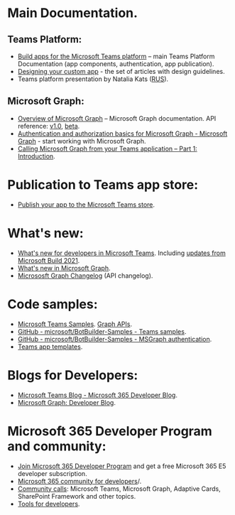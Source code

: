 # Main Documentation.

## Teams Platform:
* [Build apps for the Microsoft Teams platform](https://docs.microsoft.com/en-us/microsoftteams/platform/overview) – main Teams Platform Documentation (app components, authentication, app publication).
* [Designing your custom app](https://docs.microsoft.com/en-us/microsoftteams/platform/concepts/design/design-teams-app-overview) - the set of articles with design guidelines.
* Teams platform presentation by Natalia Kats ([RUS](https://1drv.ms/b/s!ApfdFErcwDpjg-MnrT3mKn6HrQpOxw)). 

## Microsoft Graph:
* [Overview of Microsoft Graph](https://docs.microsoft.com/en-us/graph/overview) – Microsoft Graph documentation. API reference: [v1.0](https://docs.microsoft.com/en-us/graph/api/overview?view=graph-rest-1.0), [beta](https://docs.microsoft.com/en-us/graph/api/overview?view=graph-rest-beta).
* [Authentication and authorization basics for Microsoft Graph - Microsoft Graph](https://docs.microsoft.com/en-us/graph/auth/auth-concepts?view=graph-rest-1.0) - start working with Microsoft Graph.
* [Calling Microsoft Graph from your Teams application – Part 1: Introduction](https://bob1german.com/2020/08/31/calling-microsoft-graph-from-your-teams-application-part1/).

# Publication to Teams app store:
* [Publish your app to the Microsoft Teams store](https://docs.microsoft.com/en-us/microsoftteams/platform/concepts/deploy-and-publish/appsource/publish).

# What's new:
* [What's new for developers in Microsoft Teams](https://docs.microsoft.com/en-us/microsoftteams/platform/whats-new?tabs=devpreview). Including [updates from Microsoft Build 2021](https://docs.microsoft.com/en-us/microsoftteams/platform/whats-new?tabs=devpreview#microsoft-build-2021).
* [What's new in Microsoft Graph](https://docs.microsoft.com/en-us/graph/whats-new-overview).
* [Micrososft Graph Changelog](https://developer.microsoft.com/en-us/graph/changelog) (API changelog).

# Code samples:
* [Microsoft Teams Samples](https://github.com/OfficeDev/Microsoft-Teams-Samples). [Graph APIs](https://github.com/OfficeDev/Microsoft-Teams-Samples#graph-apis).
* [GitHub - microsoft/BotBuilder-Samples - Teams samples](https://github.com/microsoft/BotBuilder-Samples#teams-samples).
* [GitHub - microsoft/BotBuilder-Samples - MSGraph authentication](https://github.com/microsoft/BotBuilder-Samples#authentication-samples).
* [Teams app templates](https://docs.microsoft.com/en-us/microsoftteams/platform/samples/app-templates).

# Blogs for Developers:
* [Microsoft Teams Blog - Microsoft 365 Developer Blog](https://developer.microsoft.com/en-us/microsoft-teams/blogs/).
* [Microsoft Graph: Developer Blog](https://developer.microsoft.com/en-us/graph/blogs/).

# Microsoft 365 Developer Program and community:
* [Join Microsoft 365 Developer Program](https://developer.microsoft.com/en-us/microsoft-365/dev-program) and get a free Microsoft 365 E5 developer subscription.
* [Microsoft 365 community for developers](https://pnp.github.io/)/.
* [Community calls](https://pnp.github.io/#community): Microsoft Teams, Microsoft Graph, Adaptive Cards, SharePoint Framework and other topics.
* [Tools for developers](https://pnp.github.io/#tools).

